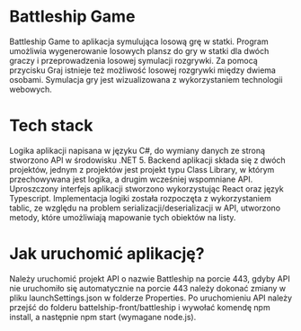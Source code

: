 # Battleship Game

Battleship Game to aplikacja symulująca losową grę w statki. Program umożliwia wygenerowanie losowych plansz do gry w statki dla dwóch graczy i przeprowadzenia losowej symulacji rozgrywki. Za pomocą przycisku Graj istnieje też możliwość losowej rozgrywki między dwiema osobami. Symulacja gry jest wizualizowana z wykorzystaniem technologii webowych.

# Tech stack

Logika aplikacji napisana w języku C#, do wymiany danych ze stroną stworzono API w środowisku .NET 5. Backend aplikacji składa się z dwóch projektów, jednym z projektów jest projekt typu Class Library, w którym przechowywana jest logika, a drugim wcześniej wspomniane API. Uproszczony interfejs aplikacji stworzono wykorzystując React oraz język Typescript.
Implementacja logiki została rozpoczęta z wykorzystaniem tablic, ze względu na problem serializacji/deserializacji w API, utworzono metody, które umożliwiają mapowanie tych obiektów na listy.

# Jak uruchomić aplikację?

Należy uruchomić projekt API o nazwie Battleship na porcie 443, gdyby API nie uruchomiło się automatycznie na porcie 443 należy dokonać zmiany w pliku launchSettings.json w folderze Properties. Po uruchomieniu API należy przejść do folderu battelship-front/battleship i wywołać komendę npm install, a następnie npm start (wymagane node.js).
